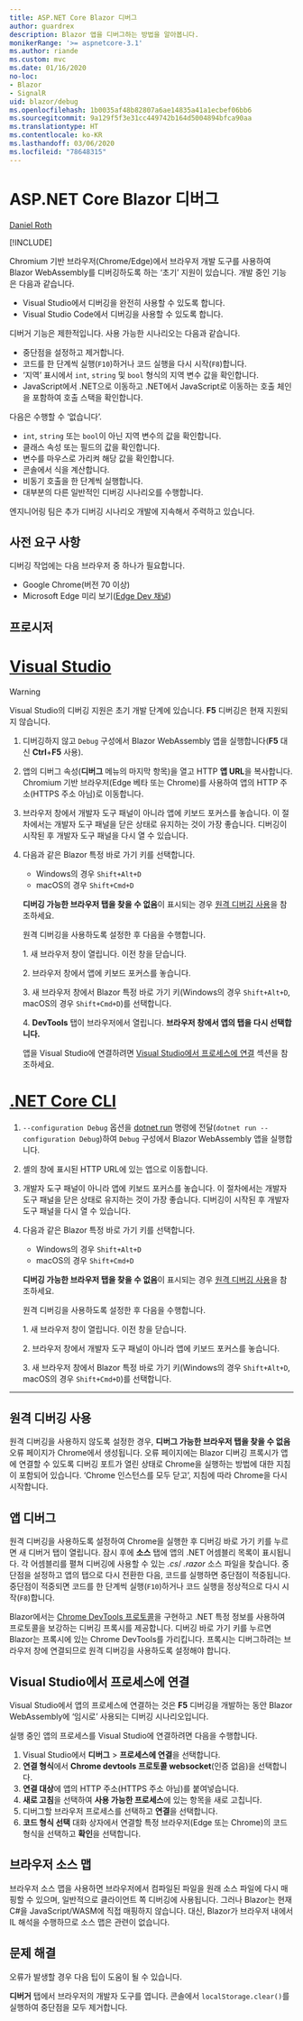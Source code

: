 ```yaml
---
title: ASP.NET Core Blazor 디버그
author: guardrex
description: Blazor 앱을 디버그하는 방법을 알아봅니다.
monikerRange: '>= aspnetcore-3.1'
ms.author: riande
ms.custom: mvc
ms.date: 01/16/2020
no-loc:
- Blazor
- SignalR
uid: blazor/debug
ms.openlocfilehash: 1b0035af48b82807a6ae14835a41a1ecbef06bb6
ms.sourcegitcommit: 9a129f5f3e31cc449742b164d5004894bfca90aa
ms.translationtype: HT
ms.contentlocale: ko-KR
ms.lasthandoff: 03/06/2020
ms.locfileid: "78648315"
---
```

# <a name="debug-aspnet-core-blazor"></a>ASP.NET Core Blazor 디버그

[Daniel Roth](https://github.com/danroth27)

[!INCLUDE[](~/includes/blazorwasm-preview-notice.md)]

Chromium 기반 브라우저(Chrome/Edge)에서 브라우저 개발 도구를 사용하여 Blazor WebAssembly를 디버깅하도록 하는 ‘초기’ 지원이 있습니다.  개발 중인 기능은 다음과 같습니다.

* Visual Studio에서 디버깅을 완전히 사용할 수 있도록 합니다.
* Visual Studio Code에서 디버깅을 사용할 수 있도록 합니다.

디버거 기능은 제한적입니다. 사용 가능한 시나리오는 다음과 같습니다.

* 중단점을 설정하고 제거합니다.
* 코드를 한 단계씩 실행(`F10`)하거나 코드 실행을 다시 시작(`F8`)합니다.
* ‘지역’ 표시에서 `int`, `string` 및 `bool` 형식의 지역 변수 값을 확인합니다. 
* JavaScript에서 .NET으로 이동하고 .NET에서 JavaScript로 이동하는 호출 체인을 포함하여 호출 스택을 확인합니다.

다음은 수행할 수 ‘없습니다’. 

* `int`, `string` 또는 `bool`이 아닌 지역 변수의 값을 확인합니다.
* 클래스 속성 또는 필드의 값을 확인합니다.
* 변수를 마우스로 가리켜 해당 값을 확인합니다.
* 콘솔에서 식을 계산합니다.
* 비동기 호출을 한 단계씩 실행합니다.
* 대부분의 다른 일반적인 디버깅 시나리오를 수행합니다.

엔지니어링 팀은 추가 디버깅 시나리오 개발에 지속해서 주력하고 있습니다.

## <a name="prerequisites"></a>사전 요구 사항

디버깅 작업에는 다음 브라우저 중 하나가 필요합니다.

* Google Chrome(버전 70 이상)
* Microsoft Edge 미리 보기([Edge Dev 채널](https://www.microsoftedgeinsider.com))

## <a name="procedure"></a>프로시저

# <a name="visual-studio"></a>[Visual Studio](#tab/visual-studio)

> [!WARNING]
> Visual Studio의 디버깅 지원은 초기 개발 단계에 있습니다. **F5** 디버깅은 현재 지원되지 않습니다.

1. 디버깅하지 않고 `Debug` 구성에서 Blazor WebAssembly 앱을 실행합니다(**F5** 대신 **Ctrl**+**F5** 사용).
1. 앱의 디버그 속성(**디버그** 메뉴의 마지막 항목)을 열고 HTTP **앱 URL**을 복사합니다. Chromium 기반 브라우저(Edge 베타 또는 Chrome)를 사용하여 앱의 HTTP 주소(HTTPS 주소 아님)로 이동합니다.
1. 브라우저 창에서 개발자 도구 패널이 아니라 앱에 키보드 포커스를 놓습니다. 이 절차에서는 개발자 도구 패널을 닫은 상태로 유지하는 것이 가장 좋습니다. 디버깅이 시작된 후 개발자 도구 패널을 다시 열 수 있습니다.
1. 다음과 같은 Blazor 특정 바로 가기 키를 선택합니다.

   * Windows의 경우 `Shift+Alt+D`
   * macOS의 경우 `Shift+Cmd+D`

   **디버깅 가능한 브라우저 탭을 찾을 수 없음**이 표시되는 경우 [원격 디버깅 사용](#enable-remote-debugging)을 참조하세요.
   
   원격 디버깅을 사용하도록 설정한 후 다음을 수행합니다.
   
   1\. 새 브라우저 창이 열립니다. 이전 창을 닫습니다.

   2\. 브라우저 창에서 앱에 키보드 포커스를 놓습니다.

   3\. 새 브라우저 창에서 Blazor 특정 바로 가기 키(Windows의 경우 `Shift+Alt+D`, macOS의 경우 `Shift+Cmd+D`)를 선택합니다.

   4\. **DevTools** 탭이 브라우저에서 열립니다. **브라우저 창에서 앱의 탭을 다시 선택합니다.**

   앱을 Visual Studio에 연결하려면 [Visual Studio에서 프로세스에 연결](#attach-to-process-in-visual-studio) 섹션을 참조하세요.

# <a name="net-core-cli"></a>[.NET Core CLI](#tab/netcore-cli/)

1. `--configuration Debug` 옵션을 [dotnet run](/dotnet/core/tools/dotnet-run) 명령에 전달(`dotnet run --configuration Debug`)하여 `Debug` 구성에서 Blazor WebAssembly 앱을 실행합니다.
1. 셸의 창에 표시된 HTTP URL에 있는 앱으로 이동합니다.
1. 개발자 도구 패널이 아니라 앱에 키보드 포커스를 놓습니다. 이 절차에서는 개발자 도구 패널을 닫은 상태로 유지하는 것이 가장 좋습니다. 디버깅이 시작된 후 개발자 도구 패널을 다시 열 수 있습니다.
1. 다음과 같은 Blazor 특정 바로 가기 키를 선택합니다.

   * Windows의 경우 `Shift+Alt+D`
   * macOS의 경우 `Shift+Cmd+D`

   **디버깅 가능한 브라우저 탭을 찾을 수 없음**이 표시되는 경우 [원격 디버깅 사용](#enable-remote-debugging)을 참조하세요.
   
   원격 디버깅을 사용하도록 설정한 후 다음을 수행합니다.
   
   1\. 새 브라우저 창이 열립니다. 이전 창을 닫습니다.

   2\. 브라우저 창에서 개발자 도구 패널이 아니라 앱에 키보드 포커스를 놓습니다.

   3\. 새 브라우저 창에서 Blazor 특정 바로 가기 키(Windows의 경우 `Shift+Alt+D`, macOS의 경우 `Shift+Cmd+D`)를 선택합니다.

---

## <a name="enable-remote-debugging"></a>원격 디버깅 사용

원격 디버깅을 사용하지 않도록 설정한 경우, **디버그 가능한 브라우저 탭을 찾을 수 없음** 오류 페이지가 Chrome에서 생성됩니다. 오류 페이지에는 Blazor 디버깅 프록시가 앱에 연결할 수 있도록 디버깅 포트가 열린 상태로 Chrome을 실행하는 방법에 대한 지침이 포함되어 있습니다. ‘Chrome 인스턴스를 모두 닫고’, 지침에 따라 Chrome을 다시 시작합니다. 

## <a name="debug-the-app"></a>앱 디버그

원격 디버깅을 사용하도록 설정하여 Chrome을 실행한 후 디버깅 바로 가기 키를 누르면 새 디버거 탭이 열립니다. 잠시 후에 **소스** 탭에 앱의 .NET 어셈블리 목록이 표시됩니다. 각 어셈블리를 펼쳐 디버깅에 사용할 수 있는 *.cs*/ *.razor* 소스 파일을 찾습니다. 중단점을 설정하고 앱의 탭으로 다시 전환한 다음, 코드를 실행하면 중단점이 적중됩니다. 중단점이 적중되면 코드를 한 단계씩 실행(`F10`)하거나 코드 실행을 정상적으로 다시 시작(`F8`)합니다.

Blazor에서는 [Chrome DevTools 프로토콜](https://chromedevtools.github.io/devtools-protocol/)을 구현하고 .NET 특정 정보를 사용하여 프로토콜을 보강하는 디버깅 프록시를 제공합니다. 디버깅 바로 가기 키를 누르면 Blazor는 프록시에 있는 Chrome DevTools를 가리킵니다. 프록시는 디버그하려는 브라우저 창에 연결되므로 원격 디버깅을 사용하도록 설정해야 합니다.

## <a name="attach-to-process-in-visual-studio"></a>Visual Studio에서 프로세스에 연결

Visual Studio에서 앱의 프로세스에 연결하는 것은 **F5** 디버깅을 개발하는 동안 Blazor WebAssembly에 ‘임시로’ 사용되는 디버깅 시나리오입니다. 

실행 중인 앱의 프로세스를 Visual Studio에 연결하려면 다음을 수행합니다.

1. Visual Studio에서 **디버그** > **프로세스에 연결**을 선택합니다.
1. **연결 형식**에서 **Chrome devtools 프로토콜 websocket**(인증 없음)을 선택합니다.
1. **연결 대상**에 앱의 HTTP 주소(HTTPS 주소 아님)를 붙여넣습니다.
1. **새로 고침**을 선택하여 **사용 가능한 프로세스**에 있는 항목을 새로 고칩니다.
1. 디버그할 브라우저 프로세스를 선택하고 **연결**을 선택합니다.
1. **코드 형식 선택** 대화 상자에서 연결할 특정 브라우저(Edge 또는 Chrome)의 코드 형식을 선택하고 **확인**을 선택합니다.

## <a name="browser-source-maps"></a>브라우저 소스 맵

브라우저 소스 맵을 사용하면 브라우저에서 컴파일된 파일을 원래 소스 파일에 다시 매핑할 수 있으며, 일반적으로 클라이언트 쪽 디버깅에 사용됩니다. 그러나 Blazor는 현재 C#을 JavaScript/WASM에 직접 매핑하지 않습니다. 대신, Blazor가 브라우저 내에서 IL 해석을 수행하므로 소스 맵은 관련이 없습니다.

## <a name="troubleshoot"></a>문제 해결

오류가 발생할 경우 다음 팁이 도움이 될 수 있습니다.

**디버거** 탭에서 브라우저의 개발자 도구를 엽니다. 콘솔에서 `localStorage.clear()`를 실행하여 중단점을 모두 제거합니다.
